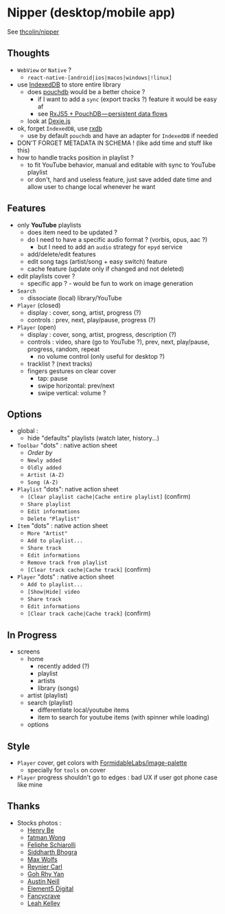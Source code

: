 # Nipper (desktop/mobile app)
See [thcolin/nipper](https://github.com/thcolin/nipper)

## Thoughts
* `WebView` or `Native` ?
  * `react-native-[android|ios|macos|windows|!linux]`
* use [IndexedDB](https://developer.mozilla.org/fr/docs/Web/API/API_IndexedDB) to store entire library
  * does [pouchdb](https://github.com/pouchdb/pouchdb) would be a better choice ?
    * if I want to add a `sync` (export tracks ?) feature it would be easy af
    * see [RxJS5 + PouchDB — persistent data flows](https://medium.com/@luijar/rxjs-pouchdb-persistent-data-flows-480f503ee41f)
  * look at [Dexie.js](https://github.com/dfahlander/Dexie.js)
* ok, forget `IndexedDB`, use [rxdb](https://github.com/pubkey/rxdb)
  * use by default `pouchdb` and have an adapter for `IndexedDB` if needed
* DON'T FORGET METADATA IN SCHEMA ! (like add time and stuff like this)
* how to handle tracks position in playlist ?
  * to fit YouTube behavior, manual and editable with sync to YouTube playlist
  * or don't, hard and useless feature, just save added date time and allow user to change local whenever he want

## Features
* only **YouTube** playlists
  * does item need to be updated ?
  * do I need to have a specific audio format ? (vorbis, opus, aac ?)
    * but I need to add an `audio` strategy for `epyd` service
  * add/delete/edit features
  * edit song tags (artist/song + easy switch) feature
  * cache feature (update only if changed and not deleted)
* edit playlists cover ?
  * specific app ? - would be fun to work on image generation
* `Search`
  * dissociate (local) library/YouTube
* `Player` (closed)
  * display : cover, song, artist, progress (?)
  * controls : prev, next, play/pause, progress (?)
* `Player` (open)
  * display : cover, song, artist, progress, description (?)
  * controls : video, share (go to YouTube ?), prev, next, play/pause, progress, random, repeat
    * no volume control (only useful for desktop ?)
  * tracklist ? (next tracks)
  * fingers gestures on clear cover
    * tap: pause
    * swipe horizontal: prev/next
    * swipe vertical: volume ?

## Options
* global :
  * hide "defaults" playlists (watch later, history...)
* `Toolbar` "dots" : native action sheet
  * *Order by*
  * `Newly added`
  * `Oldly added`
  * `Artist (A-Z)`
  * `Song (A-Z)`
* `Playlist` "dots": native action sheet
  * `[Clear playlist cache|Cache entire playlist]` (confirm)
  * `Share playlist`
  * `Edit informations`
  * `Delete "Playlist"`
* `Item` "dots" : native action sheet
  * `More "Artist"`
  * `Add to playlist...`
  * `Share track`
  * `Edit informations`
  * `Remove track from playlist`
  * `[Clear track cache|Cache track]` (confirm)
* `Player` "dots" : native action sheet
  * `Add to playlist...`
  * `[Show|Hide] video`
  * `Share track`
  * `Edit informations`
  * `[Clear track cache|Cache track]` (confirm)

## In Progress
* screens
  * home
    * recently added (?)
    * playlist
    * artists
    * library (songs)
  * artist (playlist)
  * search (playlist)
    * differentiate local/youtube items
    * item to search for youtube items (with spinner while loading)
  * options

## Style
* `Player` cover, get colors with [FormidableLabs/image-palette](https://github.com/FormidableLabs/image-palette)
  * specially for `tools` on cover
* `Player` progress shouldn't go to edges : bad UX if user got phone case like mine

## Thanks
* Stocks photos :
  * [Henry Be](https://unsplash.com/photos/bAFiBDMeiVI)
  * [fatman Wong](https://unsplash.com/photos/aSERflF331A)
  * [Feliphe Schiarolli](https://unsplash.com/photos/iWpQdA1e_Uk)
  * [Siddharth Bhogra](https://unsplash.com/photos/k3kdc5MQYyk)
  * [Max Wolfs](https://unsplash.com/photos/yrVv6pwVp78)
  * [Reynier Carl](https://unsplash.com/photos/wf0c0d-h2fE)
  * [Goh Rhy Yan](https://unsplash.com/photos/XgsVB9Uwpq8)
  * [Austin Neill](https://unsplash.com/photos/IfhsSUuzaHc)
  * [Element5 Digital](https://unsplash.com/photos/jCIMcOpFHig)
  * [Fancycrave](https://www.pexels.com/photo/adult-cellphone-day-daylight-583389/)
  * [Leah Kelley](https://www.pexels.com/photo/adult-blur-earphone-guy-325525/)
